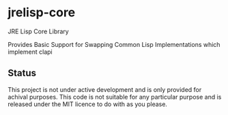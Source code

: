 # jrelisp-core
JRE Lisp Core Library

Provides Basic Support for Swapping Common Lisp Implementations which implement clapi

## Status

This project is not under active development and is only provided for achival purposes.  This code is not suitable for any particular purpose and is released under the MIT licence to do with as you please.
